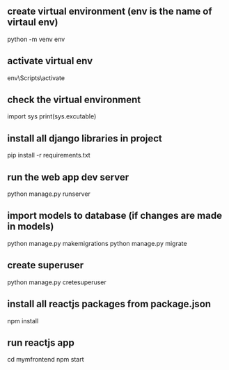 ## create virtual environment (env is the name of virtaul env)
python -m venv env

## activate virtual env
env\Scripts\activate 

## check the virtual environment 
import sys
print(sys.excutable)

## install all django libraries in project 
pip install -r requirements.txt

## run the web app dev server
python manage.py runserver

## import models to database (if changes are made in models)
python manage.py makemigrations
python manage.py migrate

## create superuser
python manage.py cretesuperuser

## install all reactjs packages from package.json
npm install 

## run reactjs app
cd mymfrontend
npm start
